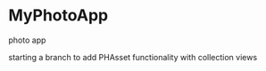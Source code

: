 MyPhotoApp
==========

photo app

starting a branch to add PHAsset functionality with collection views
